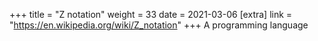 +++
title = "Z notation"
weight = 33
date = 2021-03-06
[extra]
link = "https://en.wikipedia.org/wiki/Z_notation"
+++
A programming language

